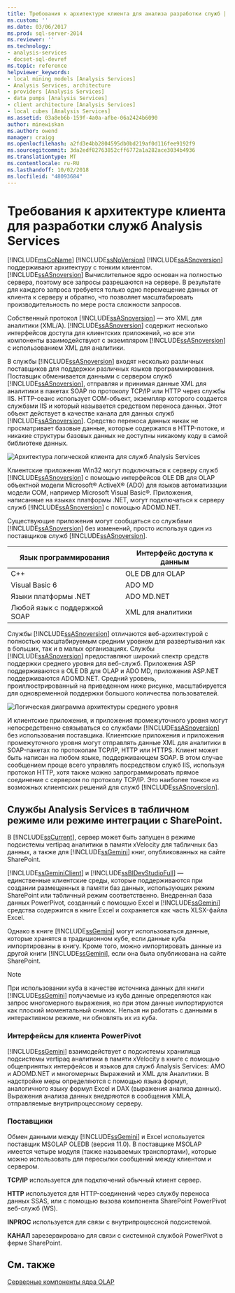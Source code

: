 ```yaml
---
title: Требования к архитектуре клиента для анализа разработки служб | Документация Майкрософт
ms.custom: ''
ms.date: 03/06/2017
ms.prod: sql-server-2014
ms.reviewer: ''
ms.technology:
- analysis-services
- docset-sql-devref
ms.topic: reference
helpviewer_keywords:
- local mining models [Analysis Services]
- Analysis Services, architecture
- providers [Analysis Services]
- data pumps [Analysis Services]
- client architecture [Analysis Services]
- local cubes [Analysis Services]
ms.assetid: 03a8eb6b-159f-4a0a-afbe-06a2424b6090
author: minewiskan
ms.author: owend
manager: craigg
ms.openlocfilehash: a2fd3e4bb2804595db0bd219af0d116fee9192f9
ms.sourcegitcommit: 3da2edf82763852cff6772a1a282ace3034b4936
ms.translationtype: MT
ms.contentlocale: ru-RU
ms.lasthandoff: 10/02/2018
ms.locfileid: "48093684"
---
```

# <a name="client-architecture-requirements-for-analysis-services-development"></a>Требования к архитектуре клиента для разработки служб Analysis Services
  [!INCLUDE[msCoName](../../../includes/msconame-md.md)] [!INCLUDE[ssNoVersion](../../../includes/ssnoversion-md.md)] [!INCLUDE[ssASnoversion](../../../includes/ssasnoversion-md.md)] поддерживают архитектуру с тонким клиентом. [!INCLUDE[ssASnoversion](../../../includes/ssasnoversion-md.md)] Вычислительное ядро основан на полностью сервера, поэтому все запросы разрешаются на сервере. В результате для каждого запроса требуется только одно перемещение данных от клиента к серверу и обратно, что позволяет масштабировать производительность по мере роста сложности запросов.  
  
 Собственный протокол [!INCLUDE[ssASnoversion](../../../includes/ssasnoversion-md.md)] — это XML для аналитики (XML/A). [!INCLUDE[ssASnoversion](../../../includes/ssasnoversion-md.md)] содержит несколько интерфейсов доступа для клиентских приложений, но все эти компоненты взаимодействуют с экземпляром [!INCLUDE[ssASnoversion](../../../includes/ssasnoversion-md.md)] с использованием XML для аналитики.  
  
 В службы [!INCLUDE[ssASnoversion](../../../includes/ssasnoversion-md.md)] входят несколько различных поставщиков для поддержки различных языков программирования. Поставщик обменивается данными с сервером служб [!INCLUDE[ssASnoversion](../../../includes/ssasnoversion-md.md)], отправляя и принимая данные XML для аналитики в пакетах SOAP по протоколу TCP/IP или HTTP через службы IIS. HTTP-сеанс использует СОМ-объект, экземпляр которого создается службами IIS и который называется средством переноса данных. Этот объект действует в качестве канала для данных служб [!INCLUDE[ssASnoversion](../../../includes/ssasnoversion-md.md)]. Средство переноса данных никак не просматривает базовые данные, которые содержатся в HTTP-потоке, и никакие структуры базовых данных не доступны никакому коду в самой библиотеке данных.  
  
 ![Архитектура логической клиента для служб Analysis Services](../../../analysis-services/dev-guide/media/as-clientarch9.gif "архитектура логической клиента для служб Analysis Services")  
  
 Клиентские приложения Win32 могут подключаться к серверу служб [!INCLUDE[ssASnoversion](../../../includes/ssasnoversion-md.md)] с помощью интерфейсов OLE DB для OLAP объектной модели Microsoft® ActiveX® (ADO) для языков автоматизации модели СОМ, например Microsoft Visual Basic®. Приложения, написанные на языках платформы .NET, могут подключаться к серверу служб [!INCLUDE[ssASnoversion](../../../includes/ssasnoversion-md.md)] с помощью ADOMD.NET.  
  
 Существующие приложения могут сообщаться со службами [!INCLUDE[ssASnoversion](../../../includes/ssasnoversion-md.md)] без изменений, просто используя один из поставщиков служб [!INCLUDE[ssASnoversion](../../../includes/ssasnoversion-md.md)].  
  
|Язык программирования|Интерфейс доступа к данным|  
|--------------------------|---------------------------|  
|C++|OLE DB для OLAP|  
|Visual Basic 6|ADO MD|  
|Языки платформы .NET|ADO MD.NET|  
|Любой язык с поддержкой SOAP|XML для аналитики|  
  
 Службы [!INCLUDE[ssASnoversion](../../../includes/ssasnoversion-md.md)] отличаются веб-архитектурой с полностью масштабируемым средним уровнем для развертывания как в больших, так и в малых организациях. Службы [!INCLUDE[ssASnoversion](../../../includes/ssasnoversion-md.md)] предоставляют широкий спектр средств поддержки среднего уровня для веб-служб. Приложения ASP поддерживаются в OLE DB для OLAP и ADO MD, приложения ASP.NET поддерживаются ADOMD.NET. Средний уровень, проиллюстрированный на приведенном ниже рисунке, масштабируется для одновременной поддержки большого количества пользователей.  
  
 ![Логическая диаграмма архитектуры среднего уровня](../../../analysis-services/dev-guide/media/as-midtierarch9.gif "Логическая диаграмма архитектуры среднего уровня")  
  
 И клиентские приложения, и приложения промежуточного уровня могут непосредственно связываться со службами [!INCLUDE[ssASnoversion](../../../includes/ssasnoversion-md.md)] без использования поставщика. Клиентские приложения и приложения промежуточного уровня могут отправлять данные XML для аналитики в SOAP-пакетах по протоколам TCP/IP, HTTP или HTTPS. Клиент может быть написан на любом языке, поддерживающем SOAP. В этом случае сообщением проще всего управлять посредством служб IIS, используя протокол HTTP, хотя также можно запрограммировать прямое соединение с сервером по протоколу TCP/IP. Это наиболее тонкое из возможных клиентских решений для служб [!INCLUDE[ssASnoversion](../../../includes/ssasnoversion-md.md)].  
  
## <a name="analysis-services-in-tabular-or-sharepoint-mode"></a>Службы Analysis Services в табличном режиме или режиме интеграции с SharePoint.  
 В [!INCLUDE[ssCurrent](../../../includes/sscurrent-md.md)], сервер может быть запущен в режиме подсистемы vertipaq аналитики в памяти xVelocity для табличных баз данных, а также для [!INCLUDE[ssGemini](../../../includes/ssgemini-md.md)] книг, опубликованных на сайте SharePoint.  
  
 [!INCLUDE[ssGeminiClient](../../../includes/ssgeminiclient-md.md)] и [!INCLUDE[ssBIDevStudioFull](../../../includes/ssbidevstudiofull-md.md)] — единственные клиентские среды, которые поддерживаются при создании размещенных в памяти баз данных, использующих режим SharePoint или табличный режим соответственно. Внедренная база данных PowerPivot, созданный с помощью Excel и [!INCLUDE[ssGemini](../../../includes/ssgemini-md.md)] средства содержится в книге Excel и сохраняется как часть XLSX-файла Excel.  
  
 Однако в книге [!INCLUDE[ssGemini](../../../includes/ssgemini-md.md)] могут использоваться данные, которые хранятся в традиционном кубе, если данные куба импортированы в книгу. Кроме того, можно импортировать данные из другой книги [!INCLUDE[ssGemini](../../../includes/ssgemini-md.md)], если она была опубликована на сайте SharePoint.  
  
> [!NOTE]  
>  При использовании куба в качестве источника данных для книги [!INCLUDE[ssGemini](../../../includes/ssgemini-md.md)] получаемые из куба данные определяются как запрос многомерного выражения, но при этом данные импортируются как плоский моментальный снимок. Нельзя ни работать с данными в интерактивном режиме, ни обновлять их из куба.  
  
### <a name="interfaces-for-powerpivot-client"></a>Интерфейсы для клиента PowerPivot  
 [!INCLUDE[ssGemini](../../../includes/ssgemini-md.md)] взаимодействует с подсистемы хранилища подсистемы vertipaq аналитики в памяти xVelocity в книге с помощью общепринятых интерфейсов и языков для служб Analysis Services: AMO и ADOMD.NET и многомерных Выражений и XML для Аналитики. В надстройке меры определяются с помощью языка формул, аналогичного языку формул Excel и DAX (выражения анализа данных). Выражения анализа данных внедряются в сообщения XMLA, отправляемые внутрипроцессному серверу.  
  
### <a name="providers"></a>Поставщики  
 Обмен данными между [!INCLUDE[ssGemini](../../../includes/ssgemini-md.md)] и Excel используется поставщик MSOLAP OLEDB (версия 11.0). В поставщике MSOLAP имеется четыре модуля (также называемых транспортами), которые можно использовать для пересылки сообщений между клиентом и сервером.  
  
 **TCP/IP** используется для подключений обычный клиент сервер.  
  
 **HTTP** используется для HTTP-соединений через службу переноса данных SSAS, или с помощью вызова компонента SharePoint PowerPivot веб-служб (WS).  
  
 **INPROC** используется для связи с внутрипроцессной подсистемой.  
  
 **КАНАЛ** зарезервировано для связи с системной службой PowerPivot в ферме SharePoint.  
  
## <a name="see-also"></a>См. также  
 [Серверные компоненты ядра OLAP](olap-engine-server-components.md)  
  
  

